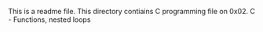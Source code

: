 This is a readme file.
This directory contiains C programming file on 0x02. C - Functions, nested loops
